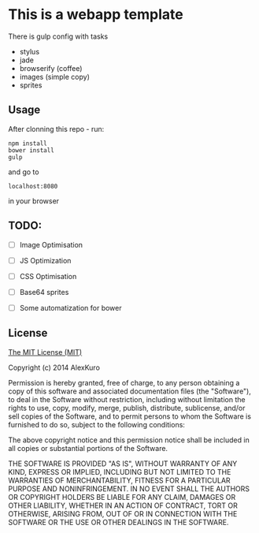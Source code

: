 # This is a webapp template

There is gulp config with tasks
* stylus
* jade
* browserify (coffee)
* images (simple copy)
* sprites

## Usage

After clonning this repo - run:

```
npm install
bower install
gulp
```

and go to

```
localhost:8080
```

in your browser


## TODO:

- [ ] Image Optimisation
- [ ] JS Optimization
- [ ] CSS Optimisation
- [ ] Base64 sprites
- [ ] Some automatization for bower


## License

[The MIT License (MIT)](http://opensource.org/licenses/MIT)

Copyright (c) 2014 AlexKuro

Permission is hereby granted, free of charge, to any person obtaining a copy
of this software and associated documentation files (the "Software"), to deal
in the Software without restriction, including without limitation the rights
to use, copy, modify, merge, publish, distribute, sublicense, and/or sell
copies of the Software, and to permit persons to whom the Software is
furnished to do so, subject to the following conditions:

The above copyright notice and this permission notice shall be included in
all copies or substantial portions of the Software.

THE SOFTWARE IS PROVIDED "AS IS", WITHOUT WARRANTY OF ANY KIND, EXPRESS OR
IMPLIED, INCLUDING BUT NOT LIMITED TO THE WARRANTIES OF MERCHANTABILITY,
FITNESS FOR A PARTICULAR PURPOSE AND NONINFRINGEMENT. IN NO EVENT SHALL THE
AUTHORS OR COPYRIGHT HOLDERS BE LIABLE FOR ANY CLAIM, DAMAGES OR OTHER
LIABILITY, WHETHER IN AN ACTION OF CONTRACT, TORT OR OTHERWISE, ARISING FROM,
OUT OF OR IN CONNECTION WITH THE SOFTWARE OR THE USE OR OTHER DEALINGS IN
THE SOFTWARE.